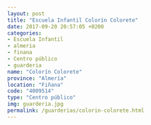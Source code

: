```yaml
---
layout: post
title: "Escuela Infantil Colorín Colorete"
date: 2017-09-20 20:57:05 +0200
categories:
- Escuela Infantil
- almeria
- finana
- Centro público
- guarderia
name: "Colorín Colorete"
province: "Almería"
location: "Fiñana"
code: "4009514"
type: "Centro público"
img: guarderia.jpg
permalink: /guarderias/colorin-colorete.html
---
```

